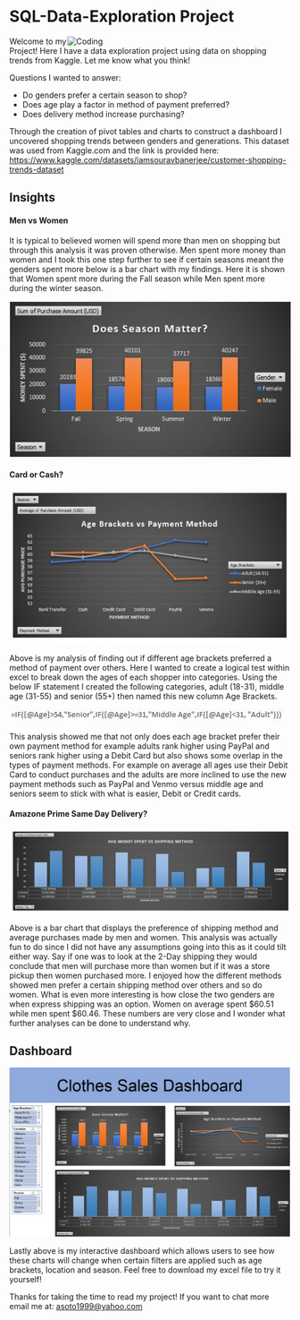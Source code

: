 # SQL-Data-Exploration Project

<img align="right" alt="Coding" width="400" src="https://gifdb.com/images/high/happy-snoopy-grocery-shopping-7r6y9eqq4mi5tgsp.gif">



Welcome to my Project! Here I have a data exploration project using data on shopping trends from Kaggle.  Let me know what you think!

Questions I wanted to answer:

- Do genders prefer a certain season to shop?
- Does age play a factor in method of payment preferred? 
- Does delivery method increase purchasing? 

Through the creation of pivot tables and charts to construct a dashboard I uncovered shopping trends between genders and generations. This dataset was used from Kaggle.com and the link is provided here: https://www.kaggle.com/datasets/iamsouravbanerjee/customer-shopping-trends-dataset

## Insights 


#### Men vs Women

It is typical to believed women will spend more than men on shopping but through this analysis it was proven otherwise. Men spent more money than women and I took this one step further to see if certain seasons meant the genders spent more below is a bar chart with my findings. Here it is shown that Women spent more during the Fall season while Men spent more during the winter season. 

![1st Graph](https://github.com/Alex-57Soto/Excel-Shopping-Dashboard/blob/main/1stgraph2.JPG)



#### Card or Cash?

![Age](https://github.com/Alex-57Soto/Excel-Shopping-Dashboard/blob/main/2nd.JPG)

Above is my analysis of finding out if different age brackets preferred a method of payment over others. Here I wanted to create a logical test within excel to break down the ages of each shopper into categories. Using the below IF statement I created the following categories, adult (18-31), middle age (31-55) and senior (55+) then named this new column Age Brackets.

![IFStatement](https://github.com/Alex-57Soto/Excel-Shopping-Dashboard/blob/main/code.JPG)

This analysis showed me that not only does each age bracket prefer their own payment method for example adults rank higher using PayPal and seniors rank higher using a Debit Card but also shows some overlap in the types of payment methods. For example on average all ages use their Debit Card to conduct purchases and the adults are more inclined to use the new payment methods such as PayPal and Venmo versus middle age and seniors seem to stick with what is easier, Debit or Credit cards. 

#### Amazone Prime Same Day Delivery?

![Shipping](https://github.com/Alex-57Soto/Excel-Shopping-Dashboard/blob/main/3rd.JPG)

Above is a bar chart that displays the preference of shipping method and average purchases made by men and women. This analysis was actually fun to do since I did not have any assumptions going into this as it could tilt either way. Say if one was to look at the 2-Day shipping they would conclude that men will purchase more than women but if it was a store pickup then women purchased more. I enjoyed how the different methods showed men prefer a certain shipping method over others and so do women. What is even more interesting is how close the two genders are when express shipping was an option. Women on average spent $60.51 while men spent $60.46. These numbers are very close and I wonder what further analyses can be done to understand why.



## Dashboard

![Dashboard](https://github.com/Alex-57Soto/Excel-Shopping-Dashboard/blob/main/finaldash.JPG)

Lastly above is my interactive dashboard which allows users to see how these charts will change when certain filters are applied such as age brackets, location and season. Feel free to download my excel file to try it yourself!


Thanks for taking the time to read my project! If you want to chat more email me at: asoto1999@yahoo.com




